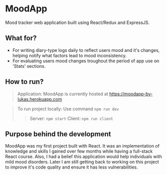 # MoodApp

Mood tracker web application built using React/Redux and ExpressJS.

## What for?
- For writing diary-type logs daily to reflect users mood and it's changes, helping notify what factors lead to mood inconsistency.
- For evaluating users mood changes troughout the period of app use on 'Stats' sections.

## How to run?

> Application:
MoodApp is currently hosted at https://moodapp-by-lukas.herokuapp.com

> To run project locally:
Use command `npm run dev`
>> Server:
`npm start`
>> Client:
`npm run client`


## Purpose behind the development
MoodApp was my first project built with React. It was an implementation of knowledge and skills I gained over few months while having a full-stack React course. Also, I had a belief this application would help individuals with mild mood disorders. Later I am still getting back to working on this project to improve it's code quality and ensure it has less vulnerabilities.
